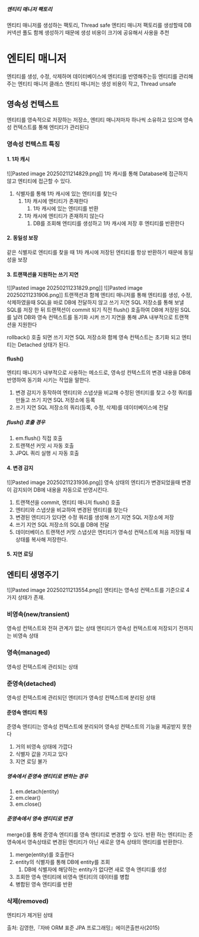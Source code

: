 ##### 엔티티 매니저 팩토리
엔티티 매니저를 생성하는 팩토리, Thread safe
엔티티 매니저 팩토리를 생성할때 DB 커넥션 풀도 함께 생성하기 때문에 생성 비용이 크기에 공유해서 사용을 추천
# 엔티티 매니저
엔티티를 생성, 수정, 삭제하며 데이터베이스에 엔티티를 반영해주는등 엔티티를 관리해주는 엔티티 매니저 클래스
엔티티 매니저는 생성 비용이 작고, Thread unsafe
## 영속성 컨텍스트
엔티티를 영속적으로 저장하는 저장소, 엔티티 매니저마자 하나씩 소유하고 있으며 영속성 컨텍스트를 통해 엔티티가 관리된다
### 영속성 컨텍스트 특징
#### 1. 1차 캐시
![[Pasted image 20250211214829.png]]
1차 캐시를 통해 Database에 접근하지 않고 엔티티에 접근할 수 있다.
1. 식별자를 통해 1차 캐시에 있는 엔티티를 찾는다
	1. 1차 캐시에 엔티티가 존재한다
		1. 1차 캐시에 있는 엔티티를 반환
	2. 1차 캐시에 엔티티가 존재하지 않는다
		1. DB를 조회해 엔티티를 생성하고 1차 캐시에 저장 후 엔티티를 반환한다
#### 2. 동일성 보장
같은 식별자로 엔티티를 찾을 때 1차 캐시에 저장된 엔티티를 항상 반환하기 때문에 동일성을 보장
#### 3. 트랜잭션을 지원하는 쓰기 지연
![[Pasted image 20250211231829.png]]
![[Pasted image 20250211231906.png]]
트랜잭션과 함께 엔티티 매니저를 통해 엔티티를 생성, 수정, 삭제하였을때 SQL을 바로 DB에 전달하지 않고 쓰기 지연 SQL 저장소를 통해 보낼 SQL를 저장 한 뒤 트랜잭션이 commit 되기 직전 flush() 호출하여 DB에 저장된 SQL를 날려 DB와 영속 컨텍스트를 동기화 시켜 쓰기 지연을 통해 JPA 내부적으로 트랜잭션을 지원한다

rollback() 호출 되면 쓰기 지연 SQL 저장소와 함께 영속 컨텍스트는 초기화 되고 엔티티는 Detached 상태가 된다.
#### flush()
엔티티 매니저가 내부적으로 사용하는 메소드로, 영속성 컨텍스트의 변경 내용을 DB에 반영하여 동기화 시키는 작업을 말한다.
1. 변경 감지가 동작하여 엔티티와 스냅샷을 비교해 수정된 엔티티를 찾고 수정 쿼리를 만들고 쓰기 지연 SQL 저장소에 등록
2. 쓰기 지연 SQL 저장소의 쿼리(등록, 수정, 삭제)를 데이터베이스에 전달
##### flush() 호출 경우
1. em.flush() 직접 호출
2. 트랜잭션 커밋 시 자동 호출
3. JPQL 쿼리 실행 시 자동 호출
#### 4. 변경 감지
![[Pasted image 20250211231936.png]]
영속 상태의 엔티티가 변경되었을때 변경이 감지되어 DB에 내용을 자동으로 반영시킨다.
1. 트랜잭션을 commit, 엔티티 매니저 flush() 호출
2. 엔티티와 스냅샷을 비교하여 변경된 엔티티를 찾는다
3. 변경된 엔티티가 있다면 수정 쿼리를 생성해 쓰기 지연 SQL 저장소에 저장
4. 쓰기 지연 SQL 저장소의 SQL를 DB에 전달
5. 데이터베이스 트랜잭션 커밋
스냅샷은 엔티티가 영속성 컨텍스트에 처음 저장될 때 상태를 복사해 저장한다.
#### 5. 지연 로딩
## 엔티티 생명주기
![[Pasted image 20250211213554.png]]
엔티티는 영속성 컨텍스트를 기준으로 4가지 상태가 존재.
### 비영속(new/transient)
영속성 컨텍스트와 전혀 관계가 없는 상태
엔티티가 영속성 컨텍스트에 저장되기 전까지는 비영속 상태
### 영속(managed)
영속성 컨텍스트에 관리되는 상태
### 준영속(detached)
영속성 컨텍스트에 관리되던 엔티티가 영속성 컨텍스트에 분리된 상태
#### 준영속 엔티티 특징
준영속 엔티티는 영속성 컨텍스트에 분리되어 영속성 컨텍스트의 기능을 제공받지 못한다
1. 거의 비영속 상태에 가깝다
2. 식별자 값을 가지고 있다
3. 지연 로딩 불가
##### 영속에서 준영속 엔티티로 변하는 경우
1. em.detach(entity)
2. em.clear()
3. em.close()
##### 준영속에서 영속 엔티티로 변경
merge()를 통해 준영속 엔티티를 영속 엔티티로 변경할 수 있다.
반환 하는 엔티티는 준영속에서 영속상태로 변경된 엔티티가 아닌 새로운 영속 상태의 엔티티를 반환한다.
1. merge(entity)를 호출한다
2. entity의 식별자를 통해 DB에 entity를 조회
	1. DB에 식별자에 해당하는 entity가 없다면 새로 영속 엔티티를 생성
3. 조회한 영속 엔티티에 비영속 엔티티의 데이터를 병합
4. 병합된 영속 엔티티를 반환
### 삭제(removed)
엔티티가 제거된 상태

출처: 김영한,『자바 ORM 표준 JPA 프로그래밍』에이콘출판사(2015)
